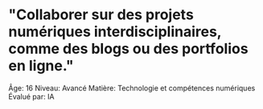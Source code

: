 # "Collaborer sur des projets numériques interdisciplinaires, comme des blogs ou des portfolios en ligne."

Âge: 16
Niveau: Avancé
Matière: Technologie et compétences numériques
Évalué par: IA